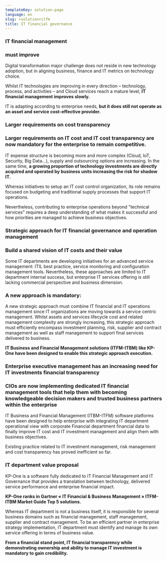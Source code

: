 ```yaml
---
templateKey: solution-page
language: en
slug: +solution+itfm
title: IT financial governance
---
```

### IT financial management
### **must improve**

Digital transformation major challenge does not reside in new technology adoption, but in aligning business, finance and IT metrics on technology choice.

Whilst IT technologies are improving in every direction – technology, process, and activities – and Cloud services reach a mature level, **IT financial management improves slowly.**

IT is adapting according to enterprise needs, **but it does still not operate as an asset and service cost-effective provider.**

### Larger requirements on cost transparency

### Larger requirements on IT cost and IT cost transparency are now mandatory for the enterprise to remain competitive.

IT expense structure is becoming more and more complex (Cloud, IoT, Security, Big Data…), supply and outsourcing options are increasing. In the same time, **a growing proportion of technology investments are directly acquired and operated by business units increasing the risk for shadow IT.**

Whereas initiatives to setup an IT cost control organization, its role remains focused on budgeting and traditional supply processes that support IT operations.

Nevertheless, contributing to enterprise operations beyond "technical services" requires a deep understanding of what makes it successful and how priorities are managed to achieve business objectives.

### Strategic approach for IT financial governance and operation management

### Build a shared vision of IT costs and their value

Some IT departments are developing initiatives for an advanced service management: ITIL best practice, service monitoring and configuration management tools.
Nevertheless, these approaches are limited to IT department internal success, but enterprise IT services offering is still lacking commercial perspective and business dimension.

### A new approach is mandatory:

A new strategic approach must combine IT financial and IT operations management since IT organizations are moving towards a service centric management. Whilst assets and services lifecycle cost and related management complexity are strongly increasing, this strategic approach must efficiently encompass investment planning, risk, supplier and contract management as well as staff management to support final services delivered to business.

**IT Business and Financial Management solutions (ITFM-ITBM) like KP-One have been designed to enable this strategic approach execution.**

### Enterprise executive management has an increasing need for IT investments financial transparency

### CIOs are now implementing dedicated IT financial management tools that help them with becoming knowledgeable decision makers and trusted business partners within the enterprise
 
IT Business and Financial Management (ITBM-ITFM) software platforms have been designed to help enterprise with integrating IT department operational view with corporate Financial department financial data to finally improve IT cost and IT investment management and align them with business objectives.
 
Existing practice related to IT investment management, risk management and cost transparency has proved inefficient so far.

### IT department value proposal

KP-One is a software fully dedicated to IT Financial Management and IT Governance that provides a translation between technology, delivered service performance and enterprise financial impact.
 
**KP-One ranks in Gartner « IT Financial & Business Management » ITFM-ITBM Market Guide Top 5 solutions.**

Whereas IT department is not a business itself, it is responsible for several business domains such as financial management, staff management, supplier and contract management. To be an efficient partner in enterprise strategy implementation, IT department must identify and manage its own service offering in terms of business value.
 
**From a financial stand point, IT financial transparency while demonstrating ownership and ability to manage IT investment is mandatory to gain credibility.**
